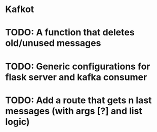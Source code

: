 # Kafkot
# TODO: A function that deletes old/unused messages
# TODO: Generic configurations for flask server and kafka consumer
# TODO: Add a route that gets n last messages (with args [?] and list logic)